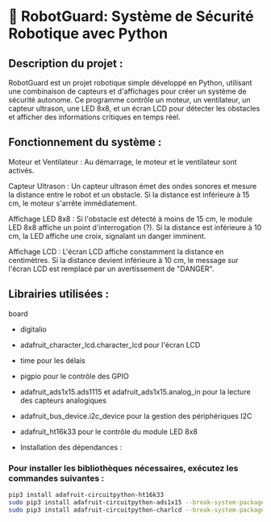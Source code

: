 # 🤖 RobotGuard: Système de Sécurité Robotique avec Python

## Description du projet :
RobotGuard est un projet robotique simple développé en Python, utilisant une combinaison de capteurs et d'affichages pour créer un système de sécurité autonome. Ce programme contrôle un moteur, un ventilateur, un capteur ultrason, une LED 8x8, et un écran LCD pour détecter les obstacles et afficher des informations critiques en temps réel.

## Fonctionnement du système :

Moteur et Ventilateur : Au démarrage, le moteur et le ventilateur sont activés.

Capteur Ultrason : Un capteur ultrason émet des ondes sonores et mesure la distance entre le robot et un obstacle. Si la distance est inférieure à 15 cm, le moteur s'arrête immédiatement.

Affichage LED 8x8 : Si l'obstacle est détecté à moins de 15 cm, le module LED 8x8 affiche un point d'interrogation (?). Si la distance est inférieure à 10 cm, la LED affiche une croix, signalant un danger imminent.

Affichage LCD : L'écran LCD affiche constamment la distance en centimètres. Si la distance devient inférieure à 10 cm, le message sur l'écran LCD est remplacé par un avertissement de "DANGER".

## Librairies utilisées :

board

* digitalio

* adafruit_character_lcd.character_lcd pour l'écran LCD

* time pour les délais

* pigpio pour le contrôle des GPIO

* adafruit_ads1x15.ads1115 et adafruit_ads1x15.analog_in pour la lecture des capteurs analogiques

* adafruit_bus_device.i2c_device pour la gestion des périphériques I2C

* adafruit_ht16k33 pour le contrôle du module LED 8x8

* Installation des dépendances :

### Pour installer les bibliothèques nécessaires, exécutez les commandes suivantes :
```bash
pip3 install adafruit-circuitpython-ht16k33
sudo pip3 install adafruit-circuitpython-ads1x15 --break-system-packages
sudo pip3 install adafruit-circuitpython-charlcd --break-system-packages
```
